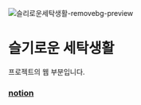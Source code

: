 ![슬리로운세탁생활-removebg-preview](https://github.com/user-attachments/assets/5a53b782-e9b7-489a-a50e-44950c602900)

# 슬기로운 세탁생활
프로젝트의 웹 부분입니다.

### [notion](https://www.notion.so/Project-4634349c4cab44f8afd86ce9a6dad080)

